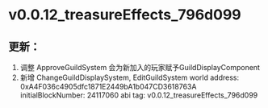 # v0.0.12_treasureEffects_796d099

## 更新：
1. 调整 ApproveGuildSystem 会为新加入的玩家赋予GuildDisplayComponent
2. 新增 ChangeGuildDisplaySystem, EditGuildSystem
   world address: 0xA4F036c4905dfc1871E2449bA1b047CD3618763A
   initialBlockNumber: 24117060
   abi tag: v0.0.12_treasureEffects_796d099

